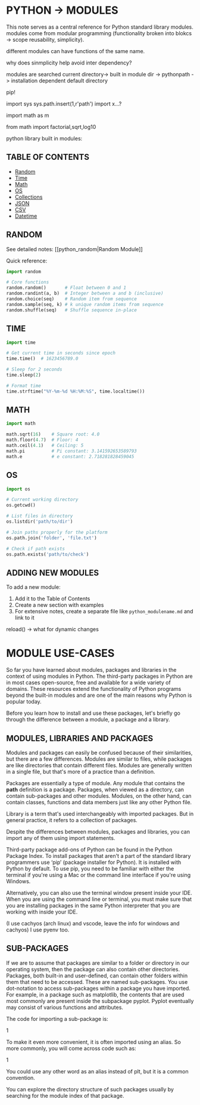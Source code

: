 # PYTHON -> MODULES

This note serves as a central reference for Python standard library modules.
modules come from modular programming (functionality broken into blokcs -> scope reusability, simplicity).

different modules can have functions of the same name. 

why does sinmplicity help avoid inter dependency?

modules are searched current directory-> built in module dir -> pythonpath -> installation dependent default directory 

pip!

import sys 
sys.path.insert(1,r'path')
import x...?

import math as m

from math import factorial,sqrt,log10

python library built in modules:
## TABLE OF CONTENTS
- [Random](#random)
- [Time](#time)
- [Math](#math)
- [OS](#os)
- [Collections](#collections)
- [JSON](#json)
- [CSV](#csv)
- [Datetime](#datetime)

## RANDOM

See detailed notes: [[python_random|Random Module]]

Quick reference:
```python
import random

# Core functions
random.random()       # Float between 0 and 1
random.randint(a, b)  # Integer between a and b (inclusive)
random.choice(seq)    # Random item from sequence
random.sample(seq, k) # k unique random items from sequence
random.shuffle(seq)   # Shuffle sequence in-place
```

## TIME

```python
import time

# Get current time in seconds since epoch
time.time()  # 1623456789.0

# Sleep for 2 seconds
time.sleep(2)

# Format time
time.strftime("%Y-%m-%d %H:%M:%S", time.localtime())
```

## MATH

```python
import math

math.sqrt(16)    # Square root: 4.0
math.floor(4.7)  # Floor: 4
math.ceil(4.1)   # Ceiling: 5
math.pi          # Pi constant: 3.141592653589793
math.e           # e constant: 2.718281828459045
```

## OS

```python
import os

# Current working directory
os.getcwd()

# List files in directory
os.listdir('path/to/dir')

# Join paths properly for the platform
os.path.join('folder', 'file.txt')

# Check if path exists
os.path.exists('path/to/check')
```

## ADDING NEW MODULES

To add a new module:
1. Add it to the Table of Contents
2. Create a new section with examples
3. For extensive notes, create a separate file like `python_modulename.md` and link to it

reload() -> what for  dynamic changes


# MODULE USE-CASES

So far you have learned about modules, packages and libraries in the context of using modules in Python. The third-party packages in Python are in most cases open-source, free and available for a wide variety of domains. These resources extend the functionality of Python programs beyond the built-in modules and are one of the main reasons why Python is popular today.

Before you learn how to install and use these packages, let's briefly go through the difference between a module, a package and a library.

## MODULES, LIBRARIES AND PACKAGES

Modules and packages can easily be confused because of their similarities, but there are a few differences. Modules are similar to files, while packages are like directories that contain different files. Modules are generally written in a single file, but that's more of a practice than a definition.

Packages are essentially a type of module. Any module that contains the __path__ definition is a package. Packages, when viewed as a directory, can contain sub-packages and other modules. Modules, on the other hand, can contain classes, functions and data members just like any other Python file.

Library is a term that's used interchangeably with imported packages. But in general practice, it refers to a collection of packages.

Despite the differences between modules, packages and libraries, you can import any of them using import statements.

Third-party package add-ons of Python can be found in the Python Package Index. To install packages that aren't a part of the standard library programmers use ‘pip’ (package installer for Python). It is installed with Python by default. To use pip, you need to be familiar with either the terminal if you're using a Mac or the command line interface if you're using Windows.

Alternatively, you can also use the terminal window present inside your IDE. When you are using the command line or terminal, you must make sure that you are installing packages in the same Python interpreter that you are working with inside your IDE.

(I use cachyos (arch linux) and vscode, leave the info for windows and cachyos) I use pyenv too.

## SUB-PACKAGES

If we are to assume that packages are similar to a folder or directory in our operating system, then the package can also contain other directories. Packages, both built-in and user-defined, can contain other folders within them that need to be accessed. These are named sub-packages. You use dot-notation to access sub-packages within a package you have imported. For example, in a package such as matplotlib, the contents that are used most commonly are present inside the subpackage pyplot. Pyplot eventually may consist of various functions and attributes.

The code for importing a sub-package is:

1

To make it even more convenient, it is often imported using an alias. So more commonly, you will come across code such as:

1

You could use any other word as an alias instead of plt, but it is a common convention.

You can explore the directory structure of such packages usually by searching for the module index of that package.